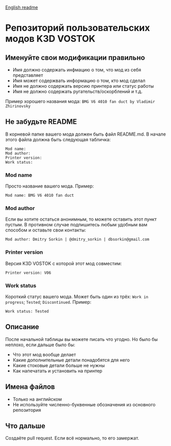 [English readme](README.md)

# Репозиторий пользовательских модов K3D VOSTOK

## Именуйте свои модификации правильно

* Имя должно содержать инфмацию о том, что мод из себя представляет
* Имя может содержвать информацию о том, кто мод сделал
* Имя не должно содержать версию принтера или статус работы
* Имя не должно содержать ругательств/оскорблений и т.д.

Пример хорошего названия мода: ```BMG V6 4010 fan duct by Vladimir Zhirinovsky```

## Не забудьте README

В корневой папке вашего мода должен быть файл README.md. В начале этого файла должна быть следующая табличка:
```
Mod name: 
Mod author:
Printer version: 
Work status:
```

### Mod name
Просто название вашего мода. Пример:
```
Mod name: BMG V6 4010 fan duct
```

### Mod author
Если вы хотите остаться анонимным, то можете оставить этот пункт пустым. В противном случае подпишитесь любым удобным вам способом и оставьте свои контакты:
```
Mod author: Dmitry Sorkin | @dmitry_sorkin | dbsorkin@gmail.com
```

### Printer version
Версия K3D VOSTOK с которой этот мод совместим:
```
Printer version: V06
```

### Work status
Короткий статус вашего мода. Может быть один из трёх: ```Work in progress```; ```Tested```; ```Discontinued```. Пример:
```
Work status: Tested
```

## Описание

После начальной таблицы вы можете писать что угодно. Но было бы неплохо, если дальше было бы:

* Что этот мод вообще делает
* Какие дополнительные детали понадобятся для него
* Какие стоковые детали больше не нужны
* Как напечатать и установить на принтер

## Имена файлов

* Только на английском
* Не используйте численно-буквенные обозначения из основного репозитория

## Что дальше

Создаёте pull request. Если всё нормально, то его замержат.
